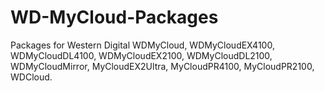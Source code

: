 # WD-MyCloud-Packages
Packages for Western Digital WDMyCloud, WDMyCloudEX4100, WDMyCloudDL4100, WDMyCloudEX2100, WDMyCloudDL2100, WDMyCloudMirror, MyCloudEX2Ultra, MyCloudPR4100, MyCloudPR2100, WDCloud.
